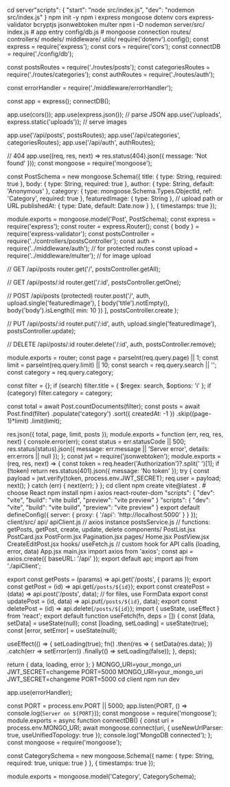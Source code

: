 cd server"scripts": {
  "start": "node src/index.js",
  "dev": "nodemon src/index.js"
}
npm init -y
npm i express mongoose dotenv cors express-validator bcryptjs jsonwebtoken multer
npm i -D nodemon
 server/src/
  index.js          # app entry
  config/db.js      # mongoose connection
  routes/
  controllers/
  models/
  middleware/
  utils/
require('dotenv').config();
const express = require('express');
const cors = require('cors');
const connectDB = require('./config/db');

const postsRoutes = require('./routes/posts');
const categoriesRoutes = require('./routes/categories');
const authRoutes = require('./routes/auth');

const errorHandler = require('./middleware/errorHandler');

const app = express();
connectDB();

app.use(cors());
app.use(express.json()); // parse JSON
app.use('/uploads', express.static('uploads')); // serve images

app.use('/api/posts', postsRoutes);
app.use('/api/categories', categoriesRoutes);
app.use('/api/auth', authRoutes);

// 404
app.use((req, res, next) => res.status(404).json({ message: 'Not found' }));
const mongoose = require('mongoose');

const PostSchema = new mongoose.Schema({
  title: { type: String, required: true },
  body: { type: String, required: true },
  author: { type: String, default: 'Anonymous' },
  category: { type: mongoose.Schema.Types.ObjectId, ref: 'Category', required: true },
  featuredImage: { type: String }, // upload path or URL
  publishedAt: { type: Date, default: Date.now }
}, { timestamps: true });

module.exports = mongoose.model('Post', PostSchema);
const express = require('express');
const router = express.Router();
const { body } = require('express-validator');
const postsController = require('../controllers/postsController');
const auth = require('../middleware/auth'); // for protected routes
const upload = require('../middleware/multer'); // for image upload

// GET /api/posts
router.get('/', postsController.getAll);

// GET /api/posts/:id
router.get('/:id', postsController.getOne);

// POST /api/posts (protected)
router.post('/',
  auth,
  upload.single('featuredImage'),
  [ body('title').notEmpty(), body('body').isLength({ min: 10 }) ],
  postsController.create
);

// PUT /api/posts/:id
router.put('/:id', auth, upload.single('featuredImage'), postsController.update);

// DELETE /api/posts/:id
router.delete('/:id', auth, postsController.remove);

module.exports = router;
const page = parseInt(req.query.page) || 1;
const limit = parseInt(req.query.limit) || 10;
const search = req.query.search || '';
const category = req.query.category;

const filter = {};
if (search) filter.title = { $regex: search, $options: 'i' };
if (category) filter.category = category;

const total = await Post.countDocuments(filter);
const posts = await Post.find(filter)
  .populate('category')
  .sort({ createdAt: -1 })
  .skip((page-1)*limit)
  .limit(limit);

res.json({ total, page, limit, posts });
module.exports = function (err, req, res, next) {
  console.error(err);
  const status = err.statusCode || 500;
  res.status(status).json({ message: err.message || 'Server error', details: err.errors || null });
};
const jwt = require('jsonwebtoken');
module.exports = (req, res, next) => {
  const token = req.header('Authorization')?.split(' ')[1];
  if (!token) return res.status(401).json({ message: 'No token' });
  try {
    const payload = jwt.verify(token, process.env.JWT_SECRET);
    req.user = payload;
    next();
  } catch (err) { next(err); }
};
cd client
npm create vite@latest .    # choose React
npm install
npm i axios react-router-dom
"scripts": { "dev": "vite", "build": "vite build", "preview": "vite preview" }
"scripts": { "dev": "vite", "build": "vite build", "preview": "vite preview" }
export default defineConfig({
  server: {
    proxy: {
      '/api': 'http://localhost:5000'
    }
  }
});
client/src/
  api/
    apiClient.js         // axios instance
    postsService.js      // functions: getPosts, getPost, create, update, delete
  components/
    PostList.jsx
    PostCard.jsx
    PostForm.jsx
    Pagination.jsx
  pages/
    Home.jsx
    PostView.jsx
    CreateEditPost.jsx
  hooks/
    useFetch.js          // custom hook for API calls (loading, error, data)
  App.jsx
  main.jsx
import axios from 'axios';
const api = axios.create({ baseURL: '/api' });
export default api;
import api from './apiClient';

export const getPosts = (params) => api.get('/posts', { params });
export const getPost = (id) => api.get(`/posts/${id}`);
export const createPost = (data) => api.post('/posts', data); // for files, use FormData
export const updatePost = (id, data) => api.put(`/posts/${id}`, data);
export const deletePost = (id) => api.delete(`/posts/${id}`);
import { useState, useEffect } from 'react';
export default function useFetch(fn, deps = []) {
  const [data, setData] = useState(null);
  const [loading, setLoading] = useState(true);
  const [error, setError] = useState(null);

  useEffect(() => {
    setLoading(true);
    fn()
      .then(res => { setData(res.data); })
      .catch(err => setError(err))
      .finally(() => setLoading(false));
  }, deps);

  return { data, loading, error };
}
MONGO_URI=your_mongo_uri
JWT_SECRET=changeme
PORT=5000
MONGO_URI=your_mongo_uri
JWT_SECRET=changeme
PORT=5000
cd client
npm run dev

app.use(errorHandler);

const PORT = process.env.PORT || 5000;
app.listen(PORT, () => console.log(`Server on ${PORT}`));
const mongoose = require('mongoose');
module.exports = async function connectDB() {
  const uri = process.env.MONGO_URI;
  await mongoose.connect(uri, { useNewUrlParser: true, useUnifiedTopology: true });
  console.log('MongoDB connected');
};
const mongoose = require('mongoose');

const CategorySchema = new mongoose.Schema({
  name: { type: String, required: true, unique: true }
}, { timestamps: true });

module.exports = mongoose.model('Category', CategorySchema);
